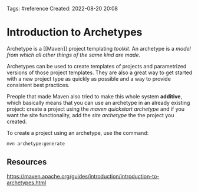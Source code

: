Tags: #reference 
Created: 2022-08-20 20:08

# Introduction to Archetypes

Archetype is a [[Maven]] project templating *toolkit*. An archetype is a *model from which all other things of the same kind are made*.

Archetypes can be used to create templates of projects and parametrized versions of those project templates. They are also a great way to get started with a new project type as quickly as possible and a way to provide consistent best practices.

Preople that made Maven also tried to make this whole system **additive**, which basically means that you can use an archetype in an already existing project: create a project using the *maven quickstart archetype* and if you want the site functionality, add the *site archetype* the the project you created.

To create a project using an archetype, use the command:
```sh
mvn archetype:generate
```

## Resources
https://maven.apache.org/guides/introduction/introduction-to-archetypes.html